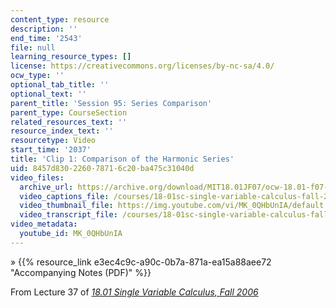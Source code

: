 ```yaml
---
content_type: resource
description: ''
end_time: '2543'
file: null
learning_resource_types: []
license: https://creativecommons.org/licenses/by-nc-sa/4.0/
ocw_type: ''
optional_tab_title: ''
optional_text: ''
parent_title: 'Session 95: Series Comparison'
parent_type: CourseSection
related_resources_text: ''
resource_index_text: ''
resourcetype: Video
start_time: '2037'
title: 'Clip 1: Comparison of the Harmonic Series'
uid: 8457d830-2260-7871-6c20-ba475c31040d
video_files:
  archive_url: https://archive.org/download/MIT18.01JF07/ocw-18.01-f07-lec37_300k.mp4
  video_captions_file: /courses/18-01sc-single-variable-calculus-fall-2010/f2517f6ca82254aeb59bcbc1bb47b427_MK_0QHbUnIA.vtt
  video_thumbnail_file: https://img.youtube.com/vi/MK_0QHbUnIA/default.jpg
  video_transcript_file: /courses/18-01sc-single-variable-calculus-fall-2010/15b37c29de7a3e6dc0a439ebefb73313_MK_0QHbUnIA.pdf
video_metadata:
  youtube_id: MK_0QHbUnIA
---
```


» {{% resource_link e3ec4c9c-a90c-0b7a-871a-ea15a88aee72 "Accompanying Notes (PDF)" %}}

From Lecture 37 of [_18.01 Single Variable Calculus, Fall 2006_](/courses/18-01-single-variable-calculus-fall-2006/video_galleries/video-lectures)

